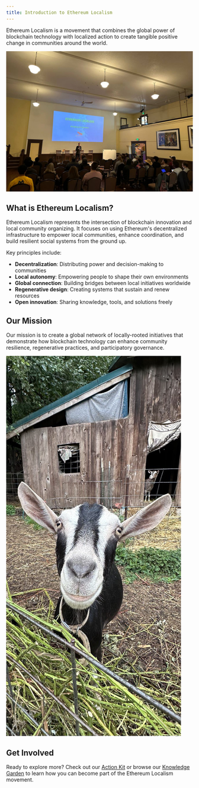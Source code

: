 ```yaml
---
title: Introduction to Ethereum Localism
---
```

Ethereum Localism is a movement that combines the global power of blockchain technology with localized action to create tangible positive change in communities around the world.

![](https://github.com/Clinamenic/GFEL/blob/main/whatisethereum.jpeg?raw=true)
## What is Ethereum Localism?

Ethereum Localism represents the intersection of blockchain innovation and local community organizing. It focuses on using Ethereum's decentralized infrastructure to empower local communities, enhance coordination, and build resilient social systems from the ground up.

Key principles include:

- **Decentralization**: Distributing power and decision-making to communities
- **Local autonomy**: Empowering people to shape their own environments
- **Global connection**: Building bridges between local initiatives worldwide
- **Regenerative design**: Creating systems that sustain and renew resources
- **Open innovation**: Sharing knowledge, tools, and solutions freely

## Our Mission

Our mission is to create a global network of locally-rooted initiatives that demonstrate how blockchain technology can enhance community resilience, regenerative practices, and participatory governance.

![](https://github.com/Clinamenic/GFEL/blob/main/goat.jpeg?raw=true)
## Get Involved

Ready to explore more? Check out our [Action Kit](/introduction/action-kit) or browse our [Knowledge Garden](/knowledge) to learn how you can become part of the Ethereum Localism movement.


